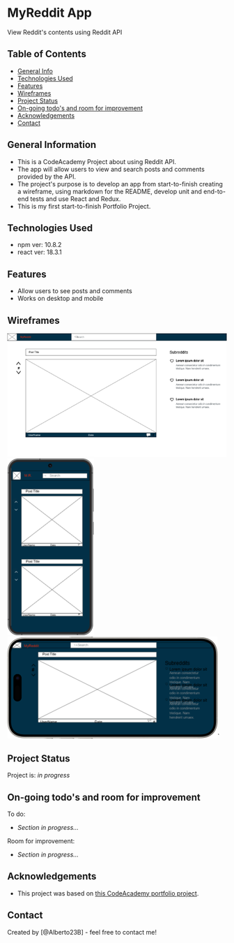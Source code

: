# MyReddit App
View Reddit's contents using Reddit API

## Table of Contents
* [General Info](#general-information)
* [Technologies Used](#technologies-used)
* [Features](#features)
* [Wireframes](#wireframes)
* [Project Status](#project-status)
* [On-going todo's and room for improvement](#On-going-todos-and-room-for-improvement)
* [Acknowledgements](#acknowledgements)
* [Contact](#contact)



## General Information
- This is a CodeAcademy Project about using Reddit API.
- The app will allow users to view and search posts and comments provided by the API.
- The project's purpose is to develop an app from start-to-finish creating a wireframe, using markdown for the README, develop unit and end-to-end tests and use React and Redux.
- This is my first start-to-finish Portfolio Project.


## Technologies Used
- npm ver: 10.8.2
- react ver: 18.3.1


## Features
- Allow users to see posts and comments
- Works on desktop and mobile

## Wireframes
![Wireframes](./img/Screen1.png)
![Wireframes](./img/Screen2.png)
![Wireframes](./img/Screen3.png)`


## Project Status
Project is: _in progress_ 


## On-going todo's and room for improvement

To do:
- *Section in progress...*

Room for improvement:
- *Section in progress...*


## Acknowledgements
- This project was based on [this CodeAcademy portfolio project](https://www.codecademy.com/projects/portfolio/reddit-client).


## Contact
Created by [@Alberto23B] - feel free to contact me!